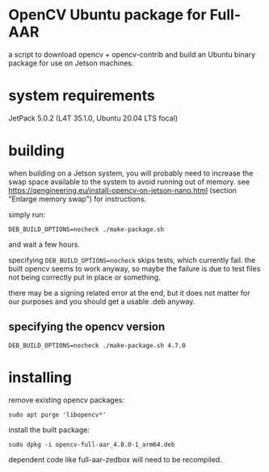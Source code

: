 # OpenCV Ubuntu package for Full-AAR

a script to download opencv + opencv-contrib and build an Ubuntu binary package for use on Jetson machines.

# system requirements

JetPack 5.0.2 (L4T 35.1.0, Ubuntu 20.04 LTS focal)

# building

when building on a Jetson system, you will probably need to increase the swap space available to the system to avoid running out of memory. see https://qengineering.eu/install-opencv-on-jetson-nano.html (section "Enlarge memory swap") for instructions.

simply run:

```shell
DEB_BUILD_OPTIONS=nocheck ./make-package.sh
```

and wait a few hours.

specifying `DEB_BUILD_OPTIONS=nocheck` skips tests, which currently fail. the built opencv seems to work anyway, so maybe the failure is due to test files not being correctly put in place or something.

there may be a signing related error at the end, but it does not matter for our purposes and you should get a usable .deb anyway.

## specifying the opencv version

```shell
DEB_BUILD_OPTIONS=nocheck ./make-package.sh 4.7.0
```

# installing

remove existing opencv packages:

```shell
sudo apt purge 'libopencv*'
```

install the built package:

```shell
sudo dpkg -i opencv-full-aar_4.8.0-1_arm64.deb
```

dependent code like full-aar-zedbox will need to be recompiled.
